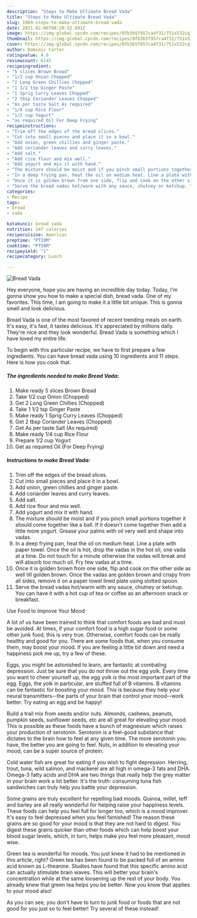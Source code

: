 ```yaml
---
description: "Steps to Make Ultimate Bread Vada"
title: "Steps to Make Ultimate Bread Vada"
slug: 1969-steps-to-make-ultimate-bread-vada
date: 2021-02-06T08:29:52.691Z
image: https://img-global.cpcdn.com/recipes/0fb3b5f957ca4f31/751x532cq70/bread-vada-recipe-main-photo.jpg
thumbnail: https://img-global.cpcdn.com/recipes/0fb3b5f957ca4f31/751x532cq70/bread-vada-recipe-main-photo.jpg
cover: https://img-global.cpcdn.com/recipes/0fb3b5f957ca4f31/751x532cq70/bread-vada-recipe-main-photo.jpg
author: Dominic Carter
ratingvalue: 4.6
reviewcount: 6145
recipeingredient:
- "5 slices Brown Bread"
- "1/2 cup Onion Chopped"
- "2 Long Green Chillies Chopped"
- "1 1/2 tsp Ginger Paste"
- "1 Sprig Curry Leaves Chopped"
- "2 tbsp Coriander Leaves Chopped"
- "As per taste Salt As required"
- "1/4 cup Rice Flour"
- "1/2 cup Yogurt"
- "as required Oil For Deep Frying"
recipeinstructions:
- "Trim off the edges of the bread slices."
- "Cut into small pieces and place it in a bowl."
- "Add onion, green chillies and ginger paste."
- "Add coriander leaves and curry leaves."
- "Add salt."
- "Add rice flour and mix well."
- "Add yogurt and mix it with hand."
- "The mixture should be moist and if you pinch small portions together it should come together like a ball. If it doesn&#39;t come together then add a little more yogurt. Grease your palms with oil very well and shape into vadas."
- "In a deep frying pan, heat the oil on medium heat. Line a plate with paper towel. Once the oil is hot, drop the vadas in the hot oil, one vada at a time. Do not touch for a minute otherwise the vadas will break and will absorb too much oil. Fry few vadas at a time."
- "Once it is golden brown from one side, flip and cook on the other side as well till golden brown. Once the vadas are golden brown and crispy from all sides, remove it on a paper towel lined plate using slotted spoon."
- "Serve the bread vadas hot/warm with any sauce, chutney or ketchup. You can have it with a hot cup of tea or coffee as an afternoon snack or breakfast."
categories:
- Recipe
tags:
- bread
- vada

katakunci: bread vada 
nutrition: 247 calories
recipecuisine: American
preptime: "PT19M"
cooktime: "PT50M"
recipeyield: "1"
recipecategory: Lunch

---
```



![Bread Vada](https://img-global.cpcdn.com/recipes/0fb3b5f957ca4f31/751x532cq70/bread-vada-recipe-main-photo.jpg)

Hey everyone, hope you are having an incredible day today. Today, I'm gonna show you how to make a special dish, bread vada. One of my favorites. This time, I am going to make it a little bit unique. This is gonna smell and look delicious.



Bread Vada is one of the most favored of recent trending meals on earth. It's easy, it's fast, it tastes delicious. It's appreciated by millions daily. They're nice and they look wonderful. Bread Vada is something which I have loved my entire life.


To begin with this particular recipe, we have to first prepare a few ingredients. You can have bread vada using 10 ingredients and 11 steps. Here is how you cook that.

<!--inarticleads1-->

##### The ingredients needed to make Bread Vada:

1. Make ready 5 slices Brown Bread
1. Take 1/2 cup Onion (Chopped)
1. Get 2 Long Green Chillies (Chopped)
1. Take 1 1/2 tsp Ginger Paste
1. Make ready 1 Sprig Curry Leaves (Chopped)
1. Get 2 tbsp Coriander Leaves (Chopped)
1. Get As per taste Salt (As required)
1. Make ready 1/4 cup Rice Flour
1. Prepare 1/2 cup Yogurt
1. Get as required Oil (For Deep Frying)




<!--inarticleads2-->

##### Instructions to make Bread Vada:

1. Trim off the edges of the bread slices.
1. Cut into small pieces and place it in a bowl.
1. Add onion, green chillies and ginger paste.
1. Add coriander leaves and curry leaves.
1. Add salt.
1. Add rice flour and mix well.
1. Add yogurt and mix it with hand.
1. The mixture should be moist and if you pinch small portions together it should come together like a ball. If it doesn&#39;t come together then add a little more yogurt. Grease your palms with oil very well and shape into vadas.
1. In a deep frying pan, heat the oil on medium heat. Line a plate with paper towel. Once the oil is hot, drop the vadas in the hot oil, one vada at a time. Do not touch for a minute otherwise the vadas will break and will absorb too much oil. Fry few vadas at a time.
1. Once it is golden brown from one side, flip and cook on the other side as well till golden brown. Once the vadas are golden brown and crispy from all sides, remove it on a paper towel lined plate using slotted spoon.
1. Serve the bread vadas hot/warm with any sauce, chutney or ketchup. You can have it with a hot cup of tea or coffee as an afternoon snack or breakfast.




Use Food to Improve Your Mood


A lot of us have been trained to think that comfort foods are bad and must be avoided. At times, if your comfort food is a high sugar food or some other junk food, this is very true. Otherwise, comfort foods can be really healthy and good for you. There are some foods that, when you consume them, may boost your mood. If you are feeling a little bit down and need a happiness pick me up, try a few of these.

Eggs, you might be astonished to learn, are fantastic at combating depression. Just be sure that you do not throw out the egg yolk. Every time you want to cheer yourself up, the egg yolk is the most important part of the egg. Eggs, the yolk in particular, are stuffed full of B vitamins. B vitamins can be fantastic for boosting your mood. This is because they help your neural transmitters--the parts of your brain that control your mood--work better. Try eating an egg and be happy!

Build a trail mix from seeds and/or nuts. Almonds, cashews, peanuts, pumpkin seeds, sunflower seeds, etc are all great for elevating your mood. This is possible as these foods have a bunch of magnesium which raises your production of serotonin. Serotonin is a feel-good substance that dictates to the brain how to feel at any given time. The more serotonin you have, the better you are going to feel. Nuts, in addition to elevating your mood, can be a super source of protein.

Cold water fish are great for eating if you wish to fight depression. Herring, trout, tuna, wild salmon, and mackerel are all high in omega-3 fats and DHA. Omega-3 fatty acids and DHA are two things that really help the grey matter in your brain work a lot better. It's the truth: consuming tuna fish sandwiches can truly help you battle your depression. 

Some grains are truly excellent for repelling bad moods. Quinoa, millet, teff and barley are all really wonderful for helping raise your happiness levels. These foods can help you feel full for longer too, which is a mood improver. It's easy to feel depressed when you feel famished! The reason these grains are so good for your mood is that they are not hard to digest. You digest these grains quicker than other foods which can help boost your blood sugar levels, which, in turn, helps make you feel more pleasant, mood wise.

Green tea is wonderful for moods. You just knew it had to be mentioned in this article, right? Green tea has been found to be packed full of an amino acid known as L-theanine. Studies have found that this specific amino acid can actually stimulate brain waves. This will better your brain's concentration while at the same loosening up the rest of your body. You already knew that green tea helps you be better. Now you know that applies to your mood also!

As you can see, you don't have to turn to junk food or foods that are not good for you just so to feel better! Try several of these instead!


